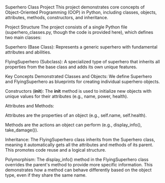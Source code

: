 Superhero Class Project
This project demonstrates core concepts of Object-Oriented Programming (OOP) in Python, including classes, objects, attributes, methods, constructors, and inheritance.

Project Structure
The project consists of a single Python file (superhero_classes.py, though the code is provided here), which defines two main classes:

Superhero (Base Class): Represents a generic superhero with fundamental attributes and abilities.

FlyingSuperhero (Subclass): A specialized type of superhero that inherits all properties from the base class and adds its own unique features.

Key Concepts Demonstrated
Classes and Objects: We define Superhero and FlyingSuperhero as blueprints for creating individual superhero objects.

Constructors (__init__): The __init__ method is used to initialize new objects with unique values for their attributes (e.g., name, power, health).

Attributes and Methods:

Attributes are the properties of an object (e.g., self.name, self.health).

Methods are the actions an object can perform (e.g., display_info(), take_damage()).

Inheritance: The FlyingSuperhero class inherits from the Superhero class, meaning it automatically gets all the attributes and methods of its parent. This promotes code reuse and a logical structure.

Polymorphism: The display_info() method in the FlyingSuperhero class overrides the parent's method to provide more specific information. This demonstrates how a method can behave differently based on the object type, even if they share the same name.

